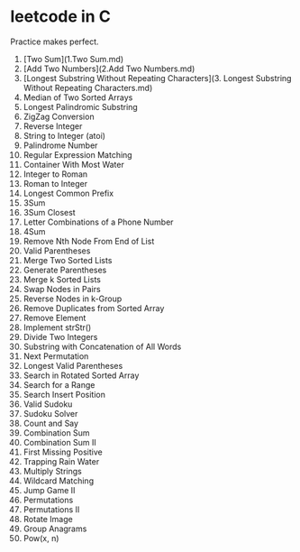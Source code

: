 # leetcode in C
Practice makes perfect.

1. [Two Sum](1.Two Sum.md)
2. [Add Two Numbers](2.Add Two Numbers.md)
3. [Longest Substring Without Repeating Characters](3. Longest Substring Without Repeating Characters.md)
4. Median of Two Sorted Arrays
5. Longest Palindromic Substring
6. ZigZag Conversion
7. Reverse Integer	
8. String to Integer (atoi)
9. Palindrome Number
10. Regular Expression Matching
11. Container With Most Water
12. Integer to Roman
13. Roman to Integer	
14. Longest Common Prefix
15. 3Sum
16. 3Sum Closest
17. Letter Combinations of a Phone Number
18. 4Sum
19. Remove Nth Node From End of List
20. Valid Parentheses
21. Merge Two Sorted Lists
22. Generate Parentheses
23. Merge k Sorted Lists
24. Swap Nodes in Pairs	
25. Reverse Nodes in k-Group
26. Remove Duplicates from Sorted Array
27. Remove Element
28. Implement strStr()	
29. Divide Two Integers
30. Substring with Concatenation of All Words
31. Next Permutation
32. Longest Valid Parentheses
33. Search in Rotated Sorted Array
34. Search for a Range
35. Search Insert Position
36. Valid Sudoku	
37. Sudoku Solver
38. Count and Say
39. Combination Sum
40. Combination Sum II
41. First Missing Positive
42. Trapping Rain Water
43. Multiply Strings
44. Wildcard Matching
45. Jump Game II
46. Permutations
47. Permutations II
48. Rotate Image
49. Group Anagrams
50. Pow(x, n)

